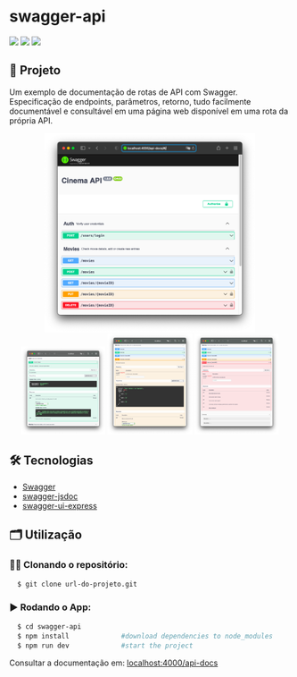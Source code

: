# swagger-api
<!--
<div align="center">
<img src="https://miro.medium.com/v2/resize:fit:200/format:webp/0*otsfLuH8efGUeedm.png"/>
</div>
-->
![](https://sloc.xyz/github/Alessandro1918/swagger-api/)
![](https://sloc.xyz/github/Alessandro1918/swagger-api?category=code)
![](https://sloc.xyz/github/Alessandro1918/swagger-api?category=comments)

## 🚀 Projeto
Um exemplo de documentação de rotas de API com Swagger. Especificação de endpoints, parâmetros, retorno, tudo facilmente documentável e consultável em uma página web disponível em uma rota da própria API.

<div align="center">
    <img src="assets/routes.png" alt="routes" title="routes" width="75%"/>
</div>
<div align="center">
    <img src="assets/api-auth.png" alt="api-auth" title="api-auth" width="30%"/>
    <img src="assets/api-put.png" alt="api-put" title="api-put" width="30%"/>
    <img src="assets/api-delete.png" alt="api-delete" title="api-delete" width="30%"/>
</div>

## 🛠️ Tecnologias
- [Swagger](https://swagger.io)
- [swagger-jsdoc](https://www.npmjs.com/package/swagger-jsdoc)
- [swagger-ui-express](https://www.npmjs.com/package/swagger-ui-express)

## 🗂️ Utilização

### 🐑🐑 Clonando o repositório:

```bash
  $ git clone url-do-projeto.git
```

### ▶️ Rodando o App:

```bash
  $ cd swagger-api
  $ npm install             #download dependencies to node_modules
  $ npm run dev             #start the project
```

Consultar a documentação em: [localhost:4000/api-docs](http://localhost:4000/api-docs)

